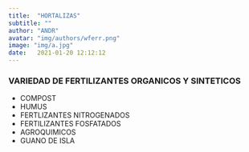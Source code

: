 ```yaml
---
title:  "HORTALIZAS"
subtitle: ""
author: "ANDR"
avatar: "img/authors/wferr.png"
image: "img/a.jpg"
date:   2021-01-20 12:12:12
---
```


### VARIEDAD DE FERTILIZANTES ORGANICOS Y SINTETICOS
- COMPOST
- HUMUS
- FERTLIZANTES NITROGENADOS
- FERTILIZANTES FOSFATADOS 
- AGROQUIMICOS
- GUANO DE ISLA